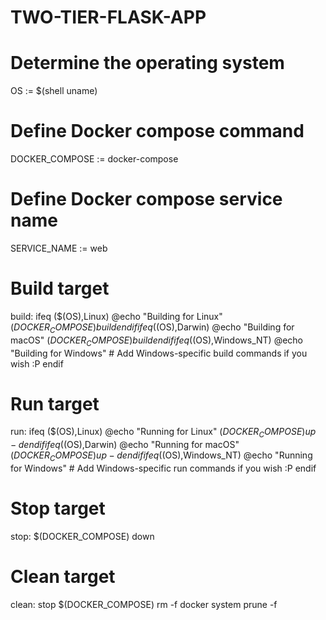 # TWO-TIER-FLASK-APP
# Determine the operating system
OS := $(shell uname)

# Define Docker compose command
DOCKER_COMPOSE := docker-compose

# Define Docker compose service name
SERVICE_NAME := web

# Build target
build:
ifeq ($(OS),Linux)
	@echo "Building for Linux"
	$(DOCKER_COMPOSE) build
endif
ifeq ($(OS),Darwin)
	@echo "Building for macOS"
	$(DOCKER_COMPOSE) build
endif
ifeq ($(OS),Windows_NT)
	@echo "Building for Windows"
	# Add Windows-specific build commands if you wish :P
endif

# Run target
run:
ifeq ($(OS),Linux)
	@echo "Running for Linux"
	$(DOCKER_COMPOSE) up -d
endif
ifeq ($(OS),Darwin)
	@echo "Running for macOS"
	$(DOCKER_COMPOSE) up -d
endif
ifeq ($(OS),Windows_NT)
	@echo "Running for Windows"
	# Add Windows-specific run commands if you wish :P
endif

# Stop target
stop:
	$(DOCKER_COMPOSE) down

# Clean target
clean: stop
	$(DOCKER_COMPOSE) rm -f
	docker system prune -f
